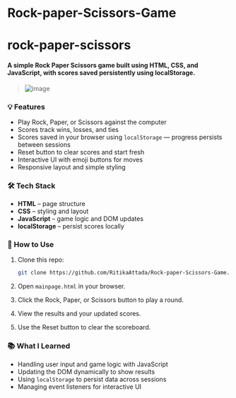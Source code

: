# Rock-paper-Scissors-Game
# rock-paper-scissors  
#### A simple Rock Paper Scissors game built using **HTML**, **CSS**, and **JavaScript**, with scores saved persistently using **localStorage**.  
> ![image](https://github.com/user-attachments/assets/e6e74215-bbf7-4e55-8a21-2b4a0287827d)
  

### 💡 Features

* Play Rock, Paper, or Scissors against the computer  
* Scores track wins, losses, and ties  
* Scores saved in your browser using `localStorage` — progress persists between sessions  
* Reset button to clear scores and start fresh  
* Interactive UI with emoji buttons for moves  
* Responsive layout and simple styling  

### 🛠️ Tech Stack

* **HTML** – page structure  
* **CSS** – styling and layout  
* **JavaScript** – game logic and DOM updates  
* **localStorage** – persist scores locally  

### 🚀 How to Use

1. Clone this repo:

   ```bash
   git clone https://github.com/RitikaAttada/Rock-paper-Scissors-Game.git
2. Open `mainpage.html` in your browser.
3. Click the Rock, Paper, or Scissors button to play a round.
4. View the results and your updated scores.
5. Use the Reset button to clear the scoreboard.

### 📚 What I Learned

* Handling user input and game logic with JavaScript
* Updating the DOM dynamically to show results
* Using `localStorage` to persist data across sessions
* Managing event listeners for interactive UI
